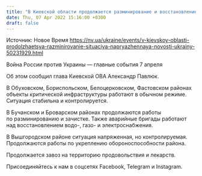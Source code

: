 ```yaml
---
title: "В Киевской области продолжается разминирование и восстановление, ситуация остается напряженной — глава ОВА"
date: Thu, 07 Apr 2022 15:16:00 +0300
draft: false
---
```

Источник: Новое Время https://nv.ua/ukraine/events/v-kievskoy-oblasti-prodolzhaetsya-razminirovanie-situaciya-napryazhennaya-novosti-ukrainy-50231929.html


Война России против Украины — главные события 7 апреля

Об этом сообщил глава Киевской ОВА Александр Павлюк.

В Обуховском, Бориспольском, Белоцерковском, Фастовском районах объекты критической инфраструктуры работают в обычном режиме. Ситуация стабильна и контролируется.

В Бучанском и Броварском районах продолжаются работы по разминированию и зачистке. Также аварийные бригады работают над восстановлением водо-, газо- и электроснабжения.

В Вышгородском районе ситуация напряженная, но контролируемая. Продолжаются работы по укреплению обороноспособности района.

Продолжается завоз на территорию продовольствия и лекарств.

Присоединяйтесь к нам в соцсетях Facebook, Telegram и Instagram.
